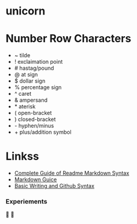 # unicorn 

# Number Row Characters
- ~ tilde
- ! exclaimation point
- \# hastag/pound
- @ at sign
- $ dollar sign
- % percentage sign
- ^ caret
- & ampersand
- \* aterisk
- ( open-bracket
- ) closed-bracket
- \- hyphen/minus
- \+ plus/addition symbol
    
<!-- end of the list -->

# Linkss 
- [Complete Guide of Readme Markdown Syntax](https://github.com/darsaveli/Readme-Markdown-Syntax)
- [Markdown Guice](markdownguide.org/basic-syntax/)
- [Basic Writing and Github Syntax](https://docs.github.com/en/get-started/writing-on-github/getting-started-with-writing-and-formatting-on-github/basic-writing-and-[]formatting-syntax)

<!-- end of the list -->

### Experiements
:gem: :unicorn:
